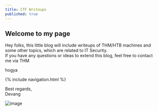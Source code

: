 ```yaml
---
title: CTF Writeups
published: true
---
```


## Welcome to my page

Hey folks, this little blog will include writeups of THM/HTB machines and some other topics, which are related to IT Security.\
If you have any questions or ideas to extend this blog, feel free to contact me via THM 

hogya

{% include navigation.html  %}

Best regards,\
Devang

![image](https://tryhackme-badges.s3.amazonaws.com/devangsolanki.png)
